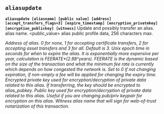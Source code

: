 ## **`aliasupdate`**

**`aliasupdate [aliasname] [public value] [address] [accept_transfers_flags=3] [expire_timestamp] [encryption_privatekey] [encryption_publickey] [witness]`**
Update and possibly transfer an alias.
<aliasname> alias name.
<public_value> alias public profile data, 256 characters max.
<address> Address of alias.
<accept_transfers_flags> 0 for none, 1 for accepting certificate transfers, 2 for accepting asset transfers and 3 for all. Default is 3.
<expire_timestamp> Unix epoch time in seconds for when to expire the alias. It is exponentially more expensive per year, calculation is FEERATE*(2.88^years). FEERATE is the dynamic based on the size of the transaction and what the minimum fee rate is currently which depends on how congested the network is. Set to 0 if not changing expiration, if non-empty a fee will be applied for changing the expiry time.
<encryption_privatekey> Encrypted private key used for encryption/decryption of private data related to this alias. If transferring, the key should be encrypted to alias_pubkey.
<encryption_publickey> Public key used for encryption/decryption of private data related to this alias. Useful if you are changing pub/priv keypair for encryption on this alias.
<witness> Witness alias name that will sign for web-of-trust notarization of this transaction.
